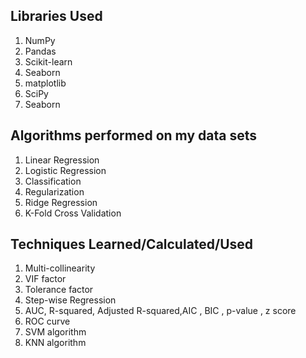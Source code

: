 ## Libraries Used
1. NumPy
2. Pandas
3. Scikit-learn
4. Seaborn
5. matplotlib
6. SciPy
7. Seaborn

## Algorithms performed on my data sets

1. Linear Regression
2. Logistic Regression
3. Classification
4. Regularization
5. Ridge Regression
6. K-Fold Cross Validation

## Techniques Learned/Calculated/Used

1. Multi-collinearity
2. VIF factor 
3. Tolerance factor
4. Step-wise Regression
5. AUC, R-squared, Adjusted R-squared,AIC , BIC , p-value , z score
6. ROC curve
7. SVM algorithm
8. KNN algorithm
